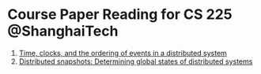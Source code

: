 # Course Paper Reading for CS 225 @ShanghaiTech

1. [Time, clocks, and the ordering of events in a distributed system](./clocks_and_the_ordering_of_events_in_a_distributed_system)
2. [Distributed snapshots: Determining global states of distributed systems](./distributed_snapshots_determining_global_states_of_distributed_systems)